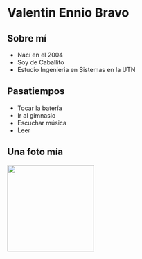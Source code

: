 # Valentin Ennio Bravo
## Sobre mí
- Nací en el 2004
- Soy de Caballito
- Estudio Ingenieria en Sistemas en la UTN
## Pasatiempos
- Tocar la batería
- Ir al gimnasio
- Escuchar música
- Leer
## Una foto mía
<p align=left>
  <image src = "https://github.com/pdepviernestm/2024-presentacion-VEBravo/assets/146397261/06146798-4b88-4448-a4de-d3b1b0b673a3" height=auto width=200px>
</p>

